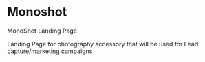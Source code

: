Monoshot
========

MonoShot Landing Page

Landing Page for photography accessory that will be used for Lead capture/marketing campaigns